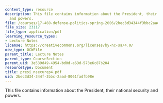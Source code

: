 ```yaml
---
content_type: resource
description: This file contains information about the President, their national security
  and powers.
file: /courses/17-460-defense-politics-spring-2006/2bec3d34344f3bbc2aad8061fadfb98e_presi_nsecurep4.pdf
file_size: 23117
file_type: application/pdf
learning_resource_types:
- Lecture Notes
license: https://creativecommons.org/licenses/by-nc-sa/4.0/
ocw_type: OCWFile
parent_title: Lecture Notes
parent_type: CourseSection
parent_uid: 3e539d49-4954-bd0d-a63d-573e6c87b204
resourcetype: Document
title: presi_nsecurep4.pdf
uid: 2bec3d34-344f-3bbc-2aad-8061fadfb98e
---
```

This file contains information about the President, their national security and powers.